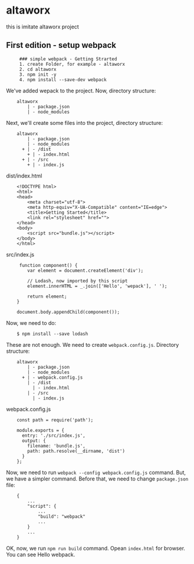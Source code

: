 # altaworx
this is imitate altaworx project

## First edition - setup webpack
```
     ### simple webpack - Getting Strarted
     1. create Folder, for example - altaworx
     2. cd altaworx
     3. npm init -y
     4. npm install --save-dev webpack
```
We've added wepack to the project. Now, directory structure:
```
    altaworx
        | - package.json
        | - node_modules
```
Next, we'll create some files into the project, directory structure: 
```
    altaworx
        | - package.json
        | - node_modules
      + | - /dist
        + | - index.html
      + | - /src
        + | - index.js 
```
dist/index.html
```
    <!DOCTYPE html>
    <html>
    <head>
        <meta charset="utf-8">
        <meta http-equiv="X-UA-Compatible" content="IE=edge">
        <title>Getting Started</title>
        <link rel="stylesheet" href="">
    </head>
    <body>
        <script src="bundle.js"></script>
    </body>
    </html>
```
src/index.js
```
     function component() {
        var element = document.createElement('div');

        // Lodash, now imported by this script
        element.innerHTML = _.join(['Hello', 'wepack'], ' ');

        return element;
    }

    document.body.appendChild(component());

```
Now, we need to do:
```
    $ npm install --save lodash
```
These are not enough. We need to create `webpack.config.js`. Directory structure: 
```
    altaworx
        | - package.json
        | - node_modules
      + | - webpack.config.js
        | - /dist
          | - index.html
        | - /src
          | - index.js 
```
webpack.config.js
```
    const path = require('path');

    module.exports = {
      entry: './src/index.js',
      output: {
        filename: 'bundle.js',
        path: path.resolve(__dirname, 'dist')
      }
    };
```
Now, we need to run `webpack --config webpack.config.js` command. But, we have a simpler command. Before that, we need to change `package.json` file:
```
    {
        ...
        "script": {
            ...
            "build": "webpack"
            ...
        }
        ...
    }
```
OK, now, we run `npm run build` command. Opean `index.html` for browser. You can see Hello webpack.